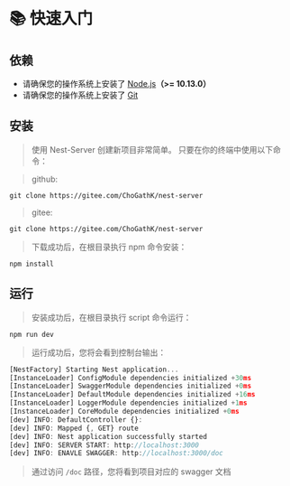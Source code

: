 # 📚 快速入门

## 依赖

- 请确保您的操作系统上安装了 [Node.js](http://nodejs.cn/download/)**（>= 10.13.0）**
- 请确保您的操作系统上安装了 [Git](https://git-scm.com/) 

## 安装

> 使用 Nest-Server 创建新项目非常简单。 只要在你的终端中使用以下命令：

> github:

```
git clone https://gitee.com/ChoGathK/nest-server
```

> gitee:

```
git clone https://gitee.com/ChoGathK/nest-server
```

> 下载成功后，在根目录执行 npm 命令安装：

```
npm install
```

## 运行

> 安装成功后，在根目录执行 script 命令运行：

```
npm run dev
```

> 运行成功后，您将会看到控制台输出：

```JavaScript
[NestFactory] Starting Nest application...
[InstanceLoader] ConfigModule dependencies initialized +30ms
[InstanceLoader] SwaggerModule dependencies initialized +0ms
[InstanceLoader] DefaultModule dependencies initialized +16ms
[InstanceLoader] LoggerModule dependencies initialized +1ms
[InstanceLoader] CoreModule dependencies initialized +0ms
[dev] INFO: DefaultController {}:
[dev] INFO: Mapped {, GET} route
[dev] INFO: Nest application successfully started
[dev] INFO: SERVER START: http://localhost:3000
[dev] INFO: ENAVLE SWAGGER: http://localhost:3000/doc
```

> 通过访问 `/doc` 路径，您将看到项目对应的 swagger 文档
